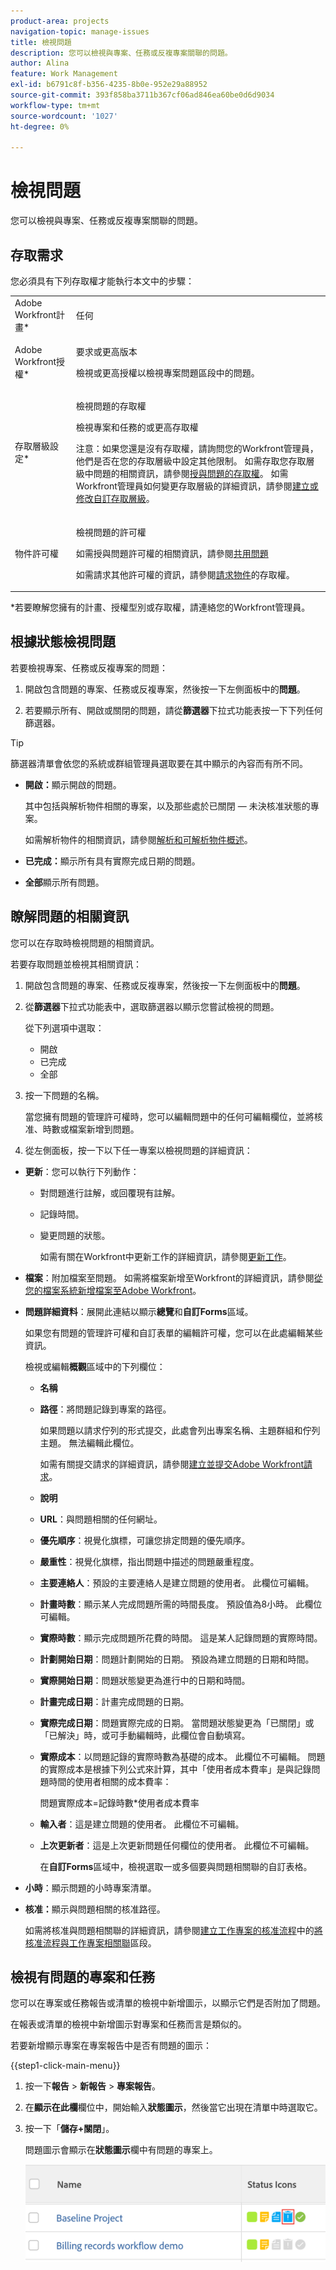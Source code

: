 ```yaml
---
product-area: projects
navigation-topic: manage-issues
title: 檢視問題
description: 您可以檢視與專案、任務或反複專案關聯的問題。
author: Alina
feature: Work Management
exl-id: b6791c8f-b356-4235-8b0e-952e29a88952
source-git-commit: 393f858ba3711b367cf06ad846ea60be0d6d9034
workflow-type: tm+mt
source-wordcount: '1027'
ht-degree: 0%

---
```


# 檢視問題

<!--Audited: 10/2025-->

您可以檢視與專案、任務或反複專案關聯的問題。

## 存取需求

您必須具有下列存取權才能執行本文中的步驟：

<table style="table-layout:auto"> 
 <col> 
 <col> 
 <tbody> 
  <tr> 
   <td role="rowheader">Adobe Workfront計畫*</td> 
   <td> <p>任何</p> </td> 
  </tr> 
  <tr> 
   <td role="rowheader">Adobe Workfront授權*</td> 
   <td> <p>要求或更高版本</p> <p>檢視或更高授權以檢視專案問題區段中的問題。</p> </td> 
  </tr> 
  <tr> 
   <td role="rowheader">存取層級設定*</td> 
   <td> <p>檢視問題的存取權</p> <p>檢視專案和任務的或更高存取權</p> <p>注意：如果您還是沒有存取權，請詢問您的Workfront管理員，他們是否在您的存取層級中設定其他限制。 如需存取您存取層級中問題的相關資訊，請參閱<a href="../../../administration-and-setup/add-users/configure-and-grant-access/grant-access-issues.md" class="MCXref xref">授與問題的存取權</a>。 如需Workfront管理員如何變更存取層級的詳細資訊，請參閱<a href="../../../administration-and-setup/add-users/configure-and-grant-access/create-modify-access-levels.md" class="MCXref xref">建立或修改自訂存取層級</a>。 </p> </td> 
  </tr> 
  <tr> 
   <td role="rowheader">物件許可權</td> 
   <td> <p>檢視問題的許可權</p> <p> 如需授與問題許可權的相關資訊，請參閱<a href="../../../workfront-basics/grant-and-request-access-to-objects/share-an-issue.md" class="MCXref xref">共用問題</a></p> <p>如需請求其他許可權的資訊，請參閱<a href="../../../workfront-basics/grant-and-request-access-to-objects/request-access.md" class="MCXref xref">請求物件</a>的存取權。</p> </td> 
  </tr> 
 </tbody> 
</table>

&#42;若要瞭解您擁有的計畫、授權型別或存取權，請連絡您的Workfront管理員。

## 根據狀態檢視問題

若要檢視專案、任務或反複專案的問題：

1. 開啟包含問題的專案、任務或反複專案，然後按一下左側面板中的&#x200B;**問題**。

1. 若要顯示所有、開啟或關閉的問題，請從&#x200B;**篩選器**&#x200B;下拉式功能表按一下下列任何篩選器。

>[!TIP]
>
>篩選器清單會依您的系統或群組管理員選取要在其中顯示的內容而有所不同。

* **開啟：**&#x200B;顯示開啟的問題。

  其中包括與解析物件相關的專案，以及那些處於已關閉 — 未決核准狀態的專案。

  如需解析物件的相關資訊，請參閱[解析和可解析物件概述](../../../manage-work/issues/convert-issues/resolving-and-resolvable-objects.md)。

* **已完成：**&#x200B;顯示所有具有實際完成日期的問題。
* **全部**&#x200B;顯示所有問題。

## 瞭解問題的相關資訊

您可以在存取時檢視問題的相關資訊。

若要存取問題並檢視其相關資訊：

1. 開啟包含問題的專案、任務或反複專案，然後按一下左側面板中的&#x200B;**問題**。
1. 從&#x200B;**篩選器**&#x200B;下拉式功能表中，選取篩選器以顯示您嘗試檢視的問題。

   從下列選項中選取：

   * 開啟
   * 已完成
   * 全部

1. 按一下問題的名稱。

   當您擁有問題的管理許可權時，您可以編輯問題中的任何可編輯欄位，並將核准、時數或檔案新增到問題。

1. 從左側面板，按一下以下任一專案以檢視問題的詳細資訊：

* **更新**：您可以執行下列動作：

   * 對問題進行註解，或回覆現有註解。
   * 記錄時間。
   * 變更問題的狀態。

     如需有關在Workfront中更新工作的詳細資訊，請參閱[更新工作](/help/quicksilver/workfront-basics/updating-work-items-and-viewing-updates/update-work.md)。

* **檔案**：附加檔案至問題。 如需將檔案新增至Workfront的詳細資訊，請參閱[從您的檔案系統新增檔案至Adobe Workfront](../../../documents/adding-documents-to-workfront/add-documents-from-file-system.md)。

* **問題詳細資料**：展開此連結以顯示&#x200B;**總覽**&#x200B;和&#x200B;**自訂Forms**&#x200B;區域。

  如果您有問題的管理許可權和自訂表單的編輯許可權，您可以在此處編輯某些資訊。

  檢視或編輯&#x200B;**概觀**&#x200B;區域中的下列欄位：

   * **名稱**
   * **路徑**：將問題記錄到專案的路徑。

     如果問題以請求佇列的形式提交，此處會列出專案名稱、主題群組和佇列主題。 無法編輯此欄位。

     如需有關提交請求的詳細資訊，請參閱[建立並提交Adobe Workfront請求](../../../manage-work/requests/create-requests/create-submit-requests.md)。

   * **說明**
   * **URL**：與問題相關的任何網址。
   * **優先順序**：視覺化旗標，可讓您排定問題的優先順序。
   * **嚴重性**：視覺化旗標，指出問題中描述的問題嚴重程度。
   * **主要連絡人**：預設的主要連絡人是建立問題的使用者。 此欄位可編輯。
   * **計畫時數**：顯示某人完成問題所需的時間長度。 預設值為8小時。 此欄位可編輯。
   * **實際時數**：顯示完成問題所花費的時間。 這是某人記錄問題的實際時間。
   * **計劃開始日期**：問題計劃開始的日期。 預設為建立問題的日期和時間。
   * **實際開始日期**：問題狀態變更為進行中的日期和時間。
   * **計畫完成日期**：計畫完成問題的日期。
   * **實際完成日期**：問題實際完成的日期。 當問題狀態變更為「已關閉」或「已解決」時，或可手動編輯時，此欄位會自動填寫。
   * **實際成本**：以問題記錄的實際時數為基礎的成本。 此欄位不可編輯。 問題的實際成本是根據下列公式來計算，其中「使用者成本費率」是與記錄問題時間的使用者相關的成本費率：

     問題實際成本=記錄時數*使用者成本費率

   * **輸入者**：這是建立問題的使用者。 此欄位不可編輯。
   * **上次更新者**：這是上次更新問題任何欄位的使用者。 此欄位不可編輯。

     在&#x200B;**自訂Forms**&#x200B;區域中，檢視選取一或多個要與問題相關聯的自訂表格。

* **小時**：顯示問題的小時專案清單。
* **核准：**&#x200B;顯示與問題相關的核准路徑。

  如需將核准與問題相關聯的詳細資訊，請參閱[建立工作專案的核准流程](../../../administration-and-setup/customize-workfront/configure-approval-milestone-processes/create-approval-processes.md#associating-the-approval-process-with-an-object)中的[將核准流程與工作專案相關聯](../../../administration-and-setup/customize-workfront/configure-approval-milestone-processes/create-approval-processes.md)區段。

## 檢視有問題的專案和任務

您可以在專案或任務報告或清單的檢視中新增圖示，以顯示它們是否附加了問題。

在報表或清單的檢視中新增圖示對專案和任務而言是類似的。

若要新增顯示專案在專案報告中是否有問題的圖示：

{{step1-click-main-menu}}

1. 按一下&#x200B;**報告** > **新報告** > **專案報告**。
1. 在&#x200B;**顯示在此欄**&#x200B;欄位中，開始輸入&#x200B;**狀態圖示**，然後當它出現在清單中時選取它。

1. 按一下「**儲存+關閉**」。

   問題圖示會顯示在&#x200B;**狀態圖示**&#x200B;欄中有問題的專案上。

   ![含有問題圖示的專案清單](assets/project-list-with-issue-icon-350x132.png)
